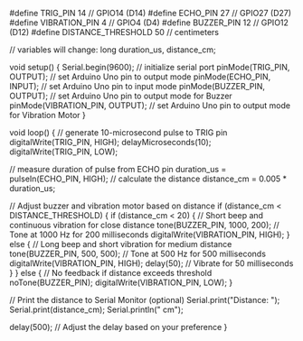 #define TRIG_PIN 14  // GPIO14 (D14)
#define ECHO_PIN 27     // GPIO27 (D27)
#define VIBRATION_PIN 4     // GPIO4 (D4)
#define BUZZER_PIN 12   // GPIO12 (D12)
#define DISTANCE_THRESHOLD   50 // centimeters

// variables will change:
long duration_us, distance_cm;

void setup() {
  Serial.begin(9600);           // initialize serial port
  pinMode(TRIG_PIN, OUTPUT);    // set Arduino Uno pin to output mode
  pinMode(ECHO_PIN, INPUT);     // set Arduino Uno pin to input mode
  pinMode(BUZZER_PIN, OUTPUT);  // set Arduino Uno pin to output mode for Buzzer
  pinMode(VIBRATION_PIN, OUTPUT); // set Arduino Uno pin to output mode for Vibration Motor
}

void loop() {
  // generate 10-microsecond pulse to TRIG pin
  digitalWrite(TRIG_PIN, HIGH);
  delayMicroseconds(10);
  digitalWrite(TRIG_PIN, LOW);

  // measure duration of pulse from ECHO pin
  duration_us = pulseIn(ECHO_PIN, HIGH);
  // calculate the distance
  distance_cm = 0.005 * duration_us;

  // Adjust buzzer and vibration motor based on distance
  if (distance_cm < DISTANCE_THRESHOLD) {
    if (distance_cm < 20) {
      // Short beep and continuous vibration for close distance
      tone(BUZZER_PIN, 1000, 200); // Tone at 1000 Hz for 200 milliseconds
      digitalWrite(VIBRATION_PIN, HIGH);
    } else {
      // Long beep and short vibration for medium distance
      tone(BUZZER_PIN, 500, 500); // Tone at 500 Hz for 500 milliseconds
      digitalWrite(VIBRATION_PIN, HIGH);
      delay(50); // Vibrate for 50 milliseconds
    }
  } else {
    // No feedback if distance exceeds threshold
    noTone(BUZZER_PIN);
    digitalWrite(VIBRATION_PIN, LOW);
  }

  // Print the distance to Serial Monitor (optional)
  Serial.print("Distance: ");
  Serial.print(distance_cm);
  Serial.println(" cm");

  delay(500); // Adjust the delay based on your preference
}
